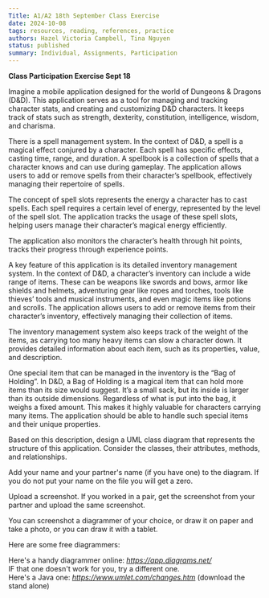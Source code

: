 ```yaml
---
Title: A1/A2 18th September Class Exercise
date: 2024-10-08
tags: resources, reading, references, practice
authors: Hazel Victoria Campbell, Tina Nguyen  
status: published
summary: Individual, Assignments, Participation
---
```


**Class Participation Exercise Sept 18**

Imagine a mobile application designed for the world of Dungeons & Dragons (D&D). This application serves as a tool for managing and tracking character stats, and creating and customizing D&D characters. It keeps track of stats such as strength, dexterity, constitution, intelligence, wisdom, and charisma.

There is a spell management system. In the context of D&D, a spell is a magical effect conjured by a character. Each spell has specific effects, casting time, range, and duration. A spellbook is a collection of spells that a character knows and can use during gameplay. The application allows users to add or remove spells from their character’s spellbook, effectively managing their repertoire of spells.

The concept of spell slots represents the energy a character has to cast spells. Each spell requires a certain level of energy, represented by the level of the spell slot. The application tracks the usage of these spell slots, helping users manage their character’s magical energy efficiently.

The application also monitors the character’s health through hit points, tracks their progress through experience points.

A key feature of this application is its detailed inventory management system. In the context of D&D, a character’s inventory can include a wide range of items. These can be weapons like swords and bows, armor like shields and helmets, adventuring gear like ropes and torches, tools like thieves’ tools and musical instruments, and even magic items like potions and scrolls. The application allows users to add or remove items from their character’s inventory, effectively managing their collection of items.

The inventory management system also keeps track of the weight of the items, as carrying too many heavy items can slow a character down. It provides detailed information about each item, such as its properties, value, and description.

One special item that can be managed in the inventory is the “Bag of Holding”. In D&D, a Bag of Holding is a magical item that can hold more items than its size would suggest. It’s a small sack, but its inside is larger than its outside dimensions. Regardless of what is put into the bag, it weighs a fixed amount. This makes it highly valuable for characters carrying many items. The application should be able to handle such special items and their unique properties.

Based on this description, design a UML class diagram that represents the structure of this application. Consider the classes, their attributes, methods, and relationships.

Add your name and your partner's name (if you have one) to the diagram. If you do not put your name on the file you will get a zero.

Upload a screenshot. If you worked in a pair, get the screenshot from your partner and upload the same screenshot.

You can screenshot a diagrammer of your choice, or draw it on paper and take a photo, or you can draw it with a tablet.

Here are some free diagrammers:

Here's a handy diagrammer online: *https://app.diagrams.net/*  
IF that one doesn't work for you, try a different one.  
Here's a Java one: *https://www.umlet.com/changes.htm* (download the stand alone)